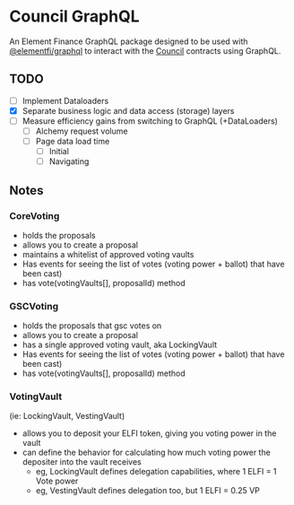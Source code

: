 # Council GraphQL

An Element Finance GraphQL package designed to be used with [@elementfi/graphql](https://github.com/element-fi/frontend-monorepo/tree/main/packages/graphql) to interact with the [Council](https://github.com/element-fi/council) contracts using GraphQL.

## TODO

- [ ] Implement Dataloaders
- [x] Separate business logic and data access (storage) layers
- [ ] Measure efficiency gains from switching to GraphQL (+DataLoaders)
  - [ ] Alchemy request volume
  - [ ] Page data load time
    - [ ] Initial
    - [ ] Navigating

## Notes

### CoreVoting

- holds the proposals
- allows you to create a proposal
- maintains a whitelist of approved voting vaults
- Has events for seeing the list of votes (voting power + ballot) that have been cast)
- has vote(votingVaults[], proposalId) method

### GSCVoting

- holds the proposals that gsc votes on
- allows you to create a proposal
- has a single approved voting vault, aka LockingVault
- Has events for seeing the list of votes (voting power + ballot) that have been cast)
- has vote(votingVaults[], proposalId) method

### VotingVault

(ie: LockingVault, VestingVault)

- allows you to deposit your ELFI token, giving you voting power in the vault
- can define the behavior for calculating how much voting power the depositer into the vault receives
  - eg, LockingVault defines delegation capabilities, where 1 ELFI = 1 Vote power
  - eg, VestingVault defines delegation too, but 1 ELFI = 0.25 VP
